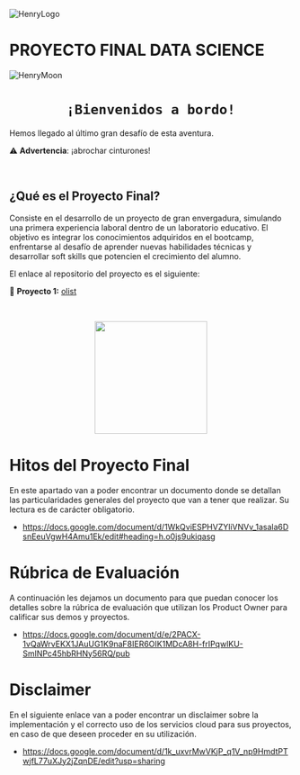 ![HenryLogo](https://d31uz8lwfmyn8g.cloudfront.net/Assets/logo-henry-white-lg.png)

# **PROYECTO FINAL DATA SCIENCE**

![HenryMoon](https://blog.soyhenry.com/content/images/size/w2000/2022/01/Currcula-Henry.png)


# <h1 align="center">**`¡Bienvenidos a bordo!`**</h1>

Hemos llegado al último gran desafío de esta aventura.

⚠️ **Advertencia**: ¡abrochar cinturones! 

</br>

## **¿Qué es el Proyecto Final?**

Consiste en el desarrollo de un proyecto de gran envergadura, simulando una primera experiencia laboral dentro de un laboratorio educativo. El objetivo es integrar los conocimientos adquiridos en el bootcamp, enfrentarse al desafío de aprender nuevas habilidades técnicas y desarrollar soft skills que potencien el crecimiento del alumno.

El enlace al repositorio del proyecto es el siguiente:

🚀 **Proyecto 1:** [olist](https://github.com/soyHenry/PF_DS/blob/PF-Codo-a-Codo/Proyectos/airbnb_house_market.md)



</br> <p align="center"> <img src= "https://media.giphy.com/media/N6YkmfQBeEEjLDcoDl/giphy.gif" height="200"> </p>

# Hitos del Proyecto Final
En este apartado van a poder encontrar un documento donde se detallan las particularidades generales del proyecto que van a tener que realizar. Su lectura es de carácter obligatorio.
- https://docs.google.com/document/d/1WkQviESPHVZYliVNVv_1asala6DsnEeuVgwH4Amu1Ek/edit#heading=h.o0js9ukiqasg

# Rúbrica de Evaluación
A continuación les dejamos un documento para que puedan conocer los detalles sobre la rúbrica de evaluación que utilizan los Product Owner para calificar sus demos y proyectos. 
- https://docs.google.com/document/d/e/2PACX-1vQaWrvEKX1JAuUG1K9naF8IER6OIK1MDcA8H-frIPqwlKU-SmlNPc45hbRHNy56RQ/pub

# Disclaimer
En el siguiente enlace van a poder encontrar un disclaimer sobre la implementación y el correcto uso de los servicios cloud para sus proyectos, en caso de que deseen proceder en su utilización.
- https://docs.google.com/document/d/1k_uxvrMwVKjP_q1V_np9HmdtPTwjfL77uXJy2jZqnDE/edit?usp=sharing 
